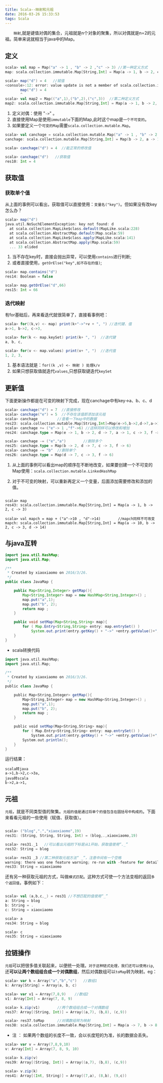 ```yaml
---
title: Scala--映射和元祖
date: 2016-03-26 15:33:53
tags: Scala
---
```


　　`映射`,就是键值对偶的集合，元祖就是n个对象的聚集，所以对偶就是n=2的元祖。简单来说就相当于java中的Map。

<!-- more -->

## 定义

``` scala
scala> val map = Map("a" -> 1 , "b" -> 2 ,"c" -> 3) //第一种定义方式
map: scala.collection.immutable.Map[String,Int] = Map(a -> 1, b -> 2, c -> 3)

scala> map("d") = 4   //赋值
<console>:12: error: value update is not a member of scala.collection.immutable.Map[String,Int]
       map("d") = 4
       ^
scala> val map2 = Map(("a",1),("b",2),("c",3))  //第二种定义方式
map2: scala.collection.immutable.Map[String,Int] = Map(a -> 1, b -> 2, c -> 3)
```
1. 定义对偶：使用 "`->`" 。
2. 直接使用Map是使用`immutable`下面的Map,此时这个map是`一个不可变的`。
3. 如果要定义一个`可变的Map`需要`scala.collection.mutable.Map`。

``` scala
scala> val canchage = scala.collection.mutable.Map("a" -> 1 , "b" -> 2 ,"c" -> 3)
canchage: scala.collection.mutable.Map[String,Int] = Map(b -> 2, a -> 1, c -> 3)

scala> canchage("d") = 4  //能正常的修改值

scala> canchage("d")   //获取值
res10: Int = 4
```
## 获取值

### 获取单个值

从上面的事例可以看出，获取值可以直接使用：`变量名("key")`。但如果没有改key怎么办？
``` scala
scala> map("d")
java.util.NoSuchElementException: key not found: d
  at scala.collection.MapLike$class.default(MapLike.scala:228)
  at scala.collection.AbstractMap.default(Map.scala:59)
  at scala.collection.MapLike$class.apply(MapLike.scala:141)
  at scala.collection.AbstractMap.apply(Map.scala:59)
  ... 33 elided
```
1. 当不存在key时，直接会抛出异常，可以使用`contains`进行判断;
2. 或者直接使用，`getOrElse("key",如不存在的值)`;

``` scala
scala> map.contains("d")
res14: Boolean = false

scala> map.getOrElse("d",66)
res15: Int = 66
```

### 迭代映射

有for基础后，再来看迭代就很简单了，直接看事例吧：

``` scala
scala> for((k,v) <- map) print(k+"->"+v + ", ")	//迭代键、值
a->1, b->2, c->3,

scala> for(k <- map.keySet) print(k+ ", ")	//迭代键
a, b, c,

scala> for(v <- map.values) print(v+ ", ")	//迭代值
1, 2, 3,
```
1. 基本语法就是：`for((k ,v) <- 映射 ) 处理k/v`
2. 如果只想获取值就迭代`values`,只想获取键迭代`keySet`

## 更新值

下面更新操作都是在可变的映射下完成，现在canchage中有key->a、b、c、d
``` scala
scala> canchage("d") = 7  //直接修改
scala> canchage("e") = 5  //不存在该值即添加该元祖
scala> canchage			//查看一下map中的数据
res23: scala.collection.mutable.Map[String,Int]=Map(e->5,b->2,d->7,a->1,c->3)
scala> canchage += ("e"-> 1 ,"f"->6) //这样同样可以修改和增加
res24: canchage.type = Map(e -> 1, b -> 2, d -> 7, a -> 1, c -> 3, f -> 6)

scala> canchage -= ("e","a")		//删除多个
res25: canchage.type = Map(b -> 2, d -> 7, c -> 3, f -> 6)
scala> canchage -= "b"	//删除单个
res26: canchage.type = Map(d -> 7, c -> 3, f -> 6)
```
1. 从上面的事例可以看出map的顺序在不断地改变，如果要创建一个不可变的Map使用：`scala.collection.mutable.LinkedHashMap`

2. 对于不可变的映射，可以重新再定义一个变量，后面添加需要修改和添加的值。

```

scala> map
res43: scala.collection.immutable.Map[String,Int] = Map(a -> 1, b -> 2, c -> 3)

scala> val mapch = map + ("a"->10 , "d"->14)		//mapch同样不可改变
mapch: scala.collection.immutable.Map[String,Int] = Map(a -> 10, b -> 2, c -> 3, d -> 14)

```



## 与java互转

``` java
import java.util.HashMap;
import java.util.Map;

/**
 * Created by xiaoxiaomo on 2016/3/26.
 */
public class JavaMap {

    public Map<String,Integer> getMap(){
        Map<String,Integer> map = new HashMap<String,Integer>() ;
        map.put("a",1);
        map.put("b", 2);
        return map ;
    }

    public void setMap(Map<String,String> map){
        for ( Map.Entry<String,String> entry: map.entrySet() )
            System.out.print(entry.getKey() + "->" +entry.getValue()+",");
    }
}

```
- scala转换代码
```  scala
import java.util.HashMap;
import java.util.Map;

/**
 * Created by xiaoxiaomo on 2016/3/26.
 */
public class JavaMap {

    public Map<String,Integer> getMap(){
        Map<String,Integer> map = new HashMap<String,Integer>() ;
        map.put("a",1);
        map.put("b", 2);
        return map ;
    }

    public void setMap(Map<String,String> map){
        for ( Map.Entry<String,String> entry: map.entrySet() )
            System.out.print(entry.getKey() + "->" +entry.getValue()+",");
		System.out.println();
    }
}
```
运行结果：
```
scala转java
a->1,b->2,c->3a,
java转scala
b->2,a->1,
```

## 元祖

`元祖`，就是不同类型值的聚集。`元祖的值是通过将单个的值包含在圆括号中构成的`。下面来看看元祖的一些使用（赋值、获取值）。

``` scala

scala> ("blog",".","xiaoxiaomo",19)
res31: (String, String, String, Int) = (blog,.,xiaoxiaomo,19)

scala> res31._1   //可以看出元祖的下标是从1开始，获取值使用“._”
res32: String = blog

scala> res31 _3	//第二种获取元祖方法“ _”，注意中间有一个空格
warning: there was one feature warning; re-run with -feature for details
res33: String = xiaoxiaomo

```                          
还有另一种获取元祖的方式，叫做`模式匹配`。这种方式可使一个方法变相的返回`多个返回值`，事例如下：

``` scala

scala> val (a,b,c,_) = res31 //不想匹配的值使用“_”
a: String = blog
b: String = .
c: String = xiaoxiaomo  

scala> a
res34: String = blog

scala> c
res35: String = xiaoxiaomo

``` 
## 拉链操作

`元祖`可以把很多值关联起来，以便统一处理。`对于这种链式处理，我们还可以使用zip`,还**可以让两个数组组合成一个对偶数组**，然后对偶数组可以`toMap`转为映射。eg：

``` scala
scala> var k = Array("a","b","c")	//数组1
k: Array[String] = Array(a, b, c)

scala> var v1 = Array(7,8,9)	//数组2
v1: Array[Int] = Array(7, 8, 9)

scala> k.zip(v1)		//两个数组组合成一个对偶数组
res37: Array[(String, Int)] = Array((a,7), (b,8), (c,9))

scala> res37.toMap		//对偶数组转为映射
res38: scala.collection.immutable.Map[String,Int] = Map(a -> 7, b -> 8, c -> 9)
```                                                    
- 注 ：
如果两个数组的长度不一致，会以长度短的为准，长的数据会丢失。

``` scala
scala> var v = Array(7,8,9,10)
v: Array[Int] = Array(7, 8, 9, 10)

scala> k.zip(v)
res39: Array[(String, Int)] = Array((a,7), (b,8), (c,9))

scala> v.zip(k)
res41: Array[(Int, String)] = Array((7,a), (8,b), (9,c))
```                                     